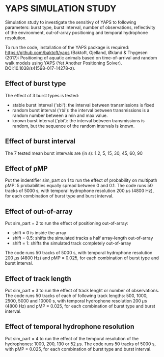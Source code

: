 # YAPS SIMULATION STUDY

Simulation study to investigate the sensitivy of YAPS to following parameters: burst type, burst interval, number of observations, reflectivity of the environment, out-of-array positioning and temporal hydrophone resolution.

To run the code, installation of the YAPS package is required: https://github.com/baktoft/yaps (Baktoft, Gjelland, Økland & Thygesen (2017): Positioning of aquatic animals based on time-of-arrival and random walk models using YAPS (Yet Another Positioning Solver). DOI:10.1038/s41598-017-14278-z).

## Effect of burst type
The effect of 3 burst types is tested:
- stable burst interval ('sbi'): the interval between transmissions is fixed
- random burst interval ('rbi'): the interval between transmissions is a random number between a min and max value.
- known burst interval ('pbi'): the interval between transmissions is random, but the sequence of the random intervals is known.

## Effect of burst interval
The 7 tested mean burst intervals are (in s):
1.2, 5, 15, 30, 45, 60, 90

## Effect of pMP
Put the indentifier sim_part on 1 to run the effect of probability on multipath pMP: 5 probabilities equally spread between 0 and 0.1. The code runs 50 tracks of 5000 s, with temporal hydrophone resolution 200 $\mu$s (4800 Hz), for each combination of burst type and burst interval.

## Effect of out-of-array
Put sim_part = 2 to run the effect of positioning out-of-array: 
- shift = 0 is inside the array
- shift = 0.5: shifts the simulated tracks a half array-length out-of-array
- shift = 1: shifts the simulated track completely out-of-array

The code runs 50 tracks of 5000 s, with temporal hydrophone resolution 200 $\mu$s (4800 Hz) and pMP = 0.025, for each combination of burst type and burst interval.

## Effect of track length
Put sim_part = 3 to run the effect of track lenght or number of observations. The code runs 50 tracks of each of following track lengths: 500, 1000, 2500, 5000 and 10000 s, with temporal hydrophone resolution 200 $\mu$s (4800 Hz) and pMP = 0.025, for each combination of burst type and burst interval.

## Effect of temporal hydrophone resolution
Put sim_part = 4 to run the effect of the temporal resolution of the hydrophones: 1000, 200, 130 or 52 $\mu$s. The code runs 50 tracks of 5000 s, with pMP = 0.025, for each combination of burst type and burst interval.


